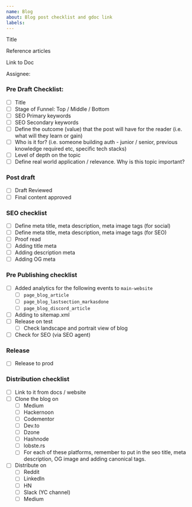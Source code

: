 ```yaml
---
name: Blog
about: Blog post checklist and gdoc link
labels:
---
```


Title

Reference articles

Link to Doc

Assignee:


### Pre Draft Checklist:
- [ ] Title	
- [ ] Stage of Funnel: Top / Middle / Bottom
- [ ] SEO Primary keywords
- [ ] SEO Secondary keywords
- [ ] Define the outcome (value) that the post will have for the reader (i.e. what will they learn or gain)
- [ ] Who is it for? (i.e. someone building auth - junior / senior, previous knowledge required etc, specific tech stacks)
- [ ] Level of depth on the topic
- [ ] Define real world application / relevance. Why is this topic important?

### Post draft
- [ ] Draft Reviewed
- [ ] Final content approved

### SEO checklist
- [ ] Define meta title, meta description, meta image tags (for social)
- [ ] Define meta title, meta description, meta image tags (for SEO)
- [ ] Proof read
- [ ] Adding title meta
- [ ] Adding description meta
- [ ] Adding OG meta

### Pre Publishing checklist
- [ ] Added analytics for the following events to `main-website`
  - [ ] `page_blog_article`
  - [ ] `page_blog_lastsection_markasdone`
  - [ ] `page_blog_discord_article`
- [ ] Adding to sitemap.xml
- [ ] Release on test
    - [ ] Check landscape and portrait view of blog 
- [ ] Check for SEO (via SEO agent)

### Release
- [ ] Release to prod

### Distribution checklist
- [ ]  Link to it from docs / website
- [ ] Clone the blog on
   - [ ] Medium
   - [ ] Hackernoon
   - [ ] Codementor
   - [ ] Dev.to
   - [ ] Dzone
   - [ ] Hashnode
   - [ ] lobste.rs
   - [ ] For each of these platforms, remember to put in the seo  title, meta description, OG image and adding canonical tags. 

- [ ] Distribute on 
   - [ ] Reddit
   - [ ] LinkedIn
   - [ ] HN
   - [ ] Slack (YC channel)
   - [ ] Medium
